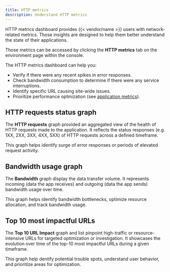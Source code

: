 ```yaml
---
title: HTTP metrics
description: Understand HTTP metrics
---
```


HTTP metrics dashboard provides {{< vendor/name >}} users with network-related metrics.
Those insights are designed to help them better understand the state of their
applications.

Those metrics can be accessed by clicking the **HTTP metrics** tab on the
environment page within the console.

The HTTP metrics dashboard can help you:
- Verify if there were any recent spikes in error responses.
- Check bandwidth consumption to determine if there were any service interruptions.
- Identify specific URL causing site-wide issues.
- Prioritize performance optmization (see [application metrics](../application-metrics/_index.md)).


## HTTP requests status graph

The **HTTP requests** graph provided an aggregated view of the health of HTTP
requests made to the application. It reflects the status responses
(e.g. 1XX, 2XX, 3XX, 4XX, 5XX) of HTTP requests across a defined timeframe.

This graph helps identify surge of error responses or periods of elevated
request activity.


## Bandwidth usage graph

The **Bandwidth** graph display the data transfer volume. It represents
incoming (data the app receives) and outgoing (data the app sends) bandwidth
usage over time.

This graph helps identify bandwidth bottlenecks, optimize resource allocation,
and track bandwidth usage.


## Top 10 most impactful URLs

The **Top 10 URL Impact** graph and list pinpoint high-traffic or resource-intensive
URLs for targeted optimization or investigation. It showcases the evolution over
time of the top-10 most impactful URLs during a given timeframe.

This graph help dentify potential trouble spots, understand user behavior, and
prioritize areas for optimization.
